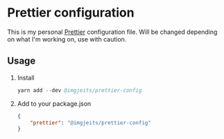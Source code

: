 # Prettier configuration

This is my personal [Prettier](https://prettier.io/) configuration file. Will be changed depending on what I'm working on, use with caution.

## Usage

1. Install

    ```s
    yarn add --dev @imgjeits/prettier-config
    ```

2. Add to your package.json

    ```json
    {
    	"prettier": "@imgjeits/prettier-config"
    }
    ```
